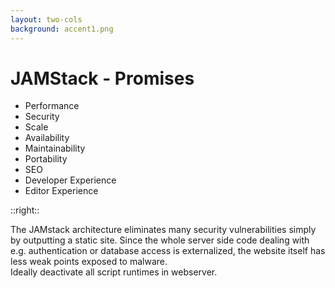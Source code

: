```yaml
---
layout: two-cols
background: accent1.png
---
```


# **JAMStack - Promises**

- Performance
- <span class="text-accent-3 font-extrabold bg-background-ionos rounded p-2 -m-2">Security</span>
- Scale
- Availability
- Maintainability
- Portability
- SEO
- Developer Experience
- Editor Experience

::right::

<div class="flex flex-col h-full justify-center">
  <div class="flex items-center m-4 p-4 rounded-lg bg-accent-3 leading-normal text-justify">
  The JAMstack architecture eliminates many security vulnerabilities simply by outputting a static site. Since the whole server side code dealing with e.g. authentication or database access is externalized, the website itself has less weak points exposed to malware.
  </div>
  <div class="flex items-center m-4 p-4 rounded-lg bg-accent-5 leading-normal text-justify">
  Ideally deactivate all script runtimes in webserver.
  </div>
</div>

<Footer
  title="IONOS SE"
  :social="[
    { type: 'gh', username: 'ionos-deploy-now' }
  ]"
/>